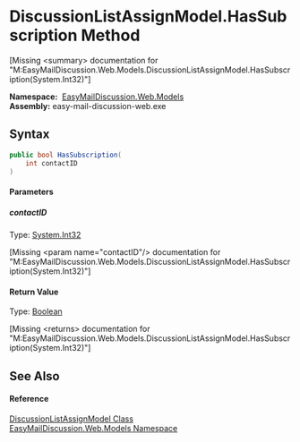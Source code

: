 DiscussionListAssignModel.HasSubscription Method
================================================

[Missing &lt;summary> documentation for "M:EasyMailDiscussion.Web.Models.DiscussionListAssignModel.HasSubscription(System.Int32)"]


  **Namespace:**  [EasyMailDiscussion.Web.Models][1]  
  **Assembly:** easy-mail-discussion-web.exe

Syntax
------

```csharp
public bool HasSubscription(
	int contactID
)
```

#### Parameters

##### *contactID*
Type: [System.Int32][2]  

[Missing &lt;param name="contactID"/> documentation for "M:EasyMailDiscussion.Web.Models.DiscussionListAssignModel.HasSubscription(System.Int32)"]


#### Return Value
Type: [Boolean][3]  

[Missing &lt;returns> documentation for "M:EasyMailDiscussion.Web.Models.DiscussionListAssignModel.HasSubscription(System.Int32)"]


See Also
--------

#### Reference
[DiscussionListAssignModel Class][4]  
[EasyMailDiscussion.Web.Models Namespace][1]  

[1]: ../README.md
[2]: https://docs.microsoft.com/dotnet/api/system.int32
[3]: https://docs.microsoft.com/dotnet/api/system.boolean
[4]: README.md